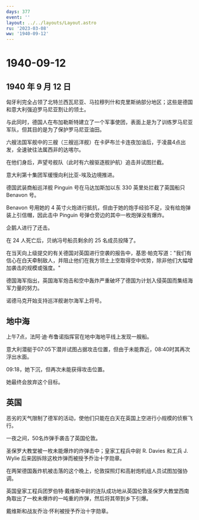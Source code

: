 ```yaml
---
days: 377
event: ''
layout: ../../layouts/Layout.astro
ru: '2023-03-08'
ww: '1940-09-12'
---
```


# 1940-09-12

## 1940 年 9 月 12 日

匈牙利完全占领了北特兰西瓦尼亚、马拉穆列什和克里斯纳部分地区；这些是德国和意大利强迫罗马尼亚割让的领土。

与此同时，德国人在布加勒斯特建立了一个军事使团，表面上是为了训练罗马尼亚军队，但其目的是为了保护罗马尼亚油田。

六艘法国军舰中的三艘（三艘巡洋舰）在卡萨布兰卡连夜加油后，于凌晨4点出发，全速驶往法属西非的达喀尔。

在他们身后，声望号舰队（此时有六艘驱逐舰护航）追击并试图拦截。

意大利第十集团军缓慢向利比亚-埃及边境推进。

德国武装商船巡洋舰 Pinguin 号在马达加斯加以东 330 英里处拦截了英国船只
Benavon 号。

Benavon 号用她的 4
英寸火炮进行抵抗，但由于她的炮手经验不足，没有给炮弹装上引信帽，因此击中
Pinguin 号弹仓旁边的其中一枚炮弹没有爆炸。

企鹅人进行了还击。

在 24 人死亡后，贝纳冯号船员剩余的 25 名成员投降了。

在当天向上级提交的有关德国对英国进行空袭的报告中，基思·帕克写道："我们有信心在白天牵制敌人，并阻止他们在我方领土上空取得空中优势，除非他们大幅增加袭击的规模或强度。"

德国海军指出，英国海军炮击和空中轰炸严重破坏了德国为计划入侵英国而集结海军力量的努力。

诺德马克开始支持巡洋舰谢尔海军上将号。

## 地中海

上午7点，法阿·迪·布鲁诺指挥官在地中海地平线上发现一艘船。

意大利潜艇于07:05下潜并试图占据攻击位置，但由于未能靠近，08:40时其再次浮出水面。

09:18，她下沉，但再次未能获得攻击位置。

她最终会放弃这个目标。

## 英国

恶劣的天气限制了德军的活动，使他们只能在白天在英国上空进行小规模的侦察飞行。

一夜之间，50名炸弹手袭击了英国伦敦。

圣保罗大教堂被一枚未能爆炸的炸弹击中；皇家工程兵中尉 R. Davies 和工兵 J.
Wylie 后来因拆除这枚炸弹而被授予乔治十字勋章。

在两架德国轰炸机被击落的这个晚上，伦敦探照灯和高射炮机组人员试图加强协调。

英国皇家工程兵团罗伯特·戴维斯中尉的连队成功地从英国伦敦圣保罗大教堂西南角取出了一枚未爆炸的一吨重的炸弹，然后将其带到乡下引爆。

戴维斯和战友乔治·怀利被授予乔治十字勋章。